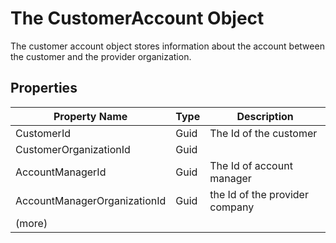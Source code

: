 The CustomerAccount Object
===

The customer account object stores information about the account between the customer and the provider organization. 


Properties
--
Property Name | Type | Description
-- | ---- | ----
CustomerId | Guid | The Id of the customer
CustomerOrganizationId | Guid |
AccountManagerId | Guid | The Id of account manager
AccountManagerOrganizationId | Guid | the Id of the provider company
(more) |  | 


